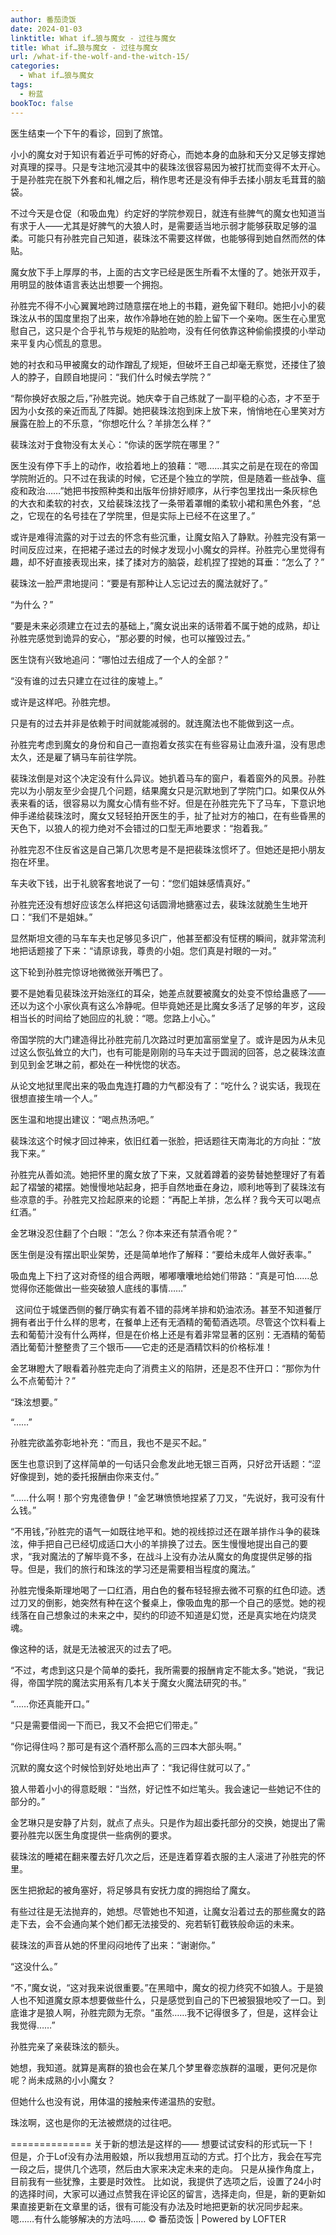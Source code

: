 ```yaml
---
author: 番茄烫饭
date: 2024-01-03
linktitle: What if…狼与魔女 - 过往与魔女
title: What if…狼与魔女 - 过往与魔女
url: /what-if-the-wolf-and-the-witch-15/
categories:
  - What if…狼与魔女
tags:
  - 粉蓝
bookToc: false
---
```


医生结束一个下午的看诊，回到了旅馆。

小小的魔女对于知识有着近乎可怖的好奇心，而她本身的血脉和天分又足够支撑她对真理的探寻。只是专注地沉浸其中的裴珠泫很容易因为被打扰而变得不太开心。于是孙胜完在脱下外套和礼帽之后，稍作思考还是没有伸手去揉小朋友毛茸茸的脑袋。

不过今天是仓促（和吸血鬼）约定好的学院参观日，就连有些脾气的魔女也知道当有求于人——尤其是好脾气的大狼人时，是需要适当地示弱才能够获取足够的温柔。可能只有孙胜完自己知道，裴珠泫不需要这样做，也能够得到她自然而然的体贴。

魔女放下手上厚厚的书，上面的古文字已经是医生所看不太懂的了。她张开双手，用明显的肢体语言表达出想要一个拥抱。

孙胜完不得不小心翼翼地跨过随意摆在地上的书籍，避免留下鞋印。她把小小的裴珠泫从书的国度里抱了出来，故作冷静地在她的脸上留下一个亲吻。医生在心里宽慰自己，这只是个合乎礼节与规矩的贴脸吻，没有任何依靠这种偷偷摸摸的小举动来平复内心慌乱的意思。

她的衬衣和马甲被魔女的动作蹭乱了规矩，但破坏王自己却毫无察觉，还搂住了狼人的脖子，自顾自地提问：“我们什么时候去学院？”

“帮你换好衣服之后，”孙胜完说。她庆幸于自己练就了一副平稳的心态，才不至于因为小女孩的亲近而乱了阵脚。她把裴珠泫抱到床上放下来，悄悄地在心里笑对方展露在脸上的不乐意，“你想吃什么？羊排怎么样？”

裴珠泫对于食物没有太关心：“你读的医学院在哪里？”

医生没有停下手上的动作，收拾着地上的狼藉：“嗯……其实之前是在现在的帝国学院附近的。只不过在我读的时候，它还是个独立的学院，但是随着一些战争、瘟疫和政治……”她把书按照种类和出版年份排好顺序，从行李包里找出一条灰棕色的大衣和柔软的衬衣，又给裴珠泫找了一条带着罩帽的柔软小裙和黑色外套，“总之，它现在的名号挂在了学院里，但是实际上已经不在这里了。”

或许是难得流露的对于过去的怀念有些沉重，让魔女陷入了静默。孙胜完没有第一时间反应过来，在把裙子递过去的时候才发现小小魔女的异样。孙胜完心里觉得有趣，却不好直接表现出来，揉了揉对方的脑袋，趁机捏了捏她的耳垂：“怎么了？”

裴珠泫一脸严肃地提问：“要是有那种让人忘记过去的魔法就好了。”

“为什么？”

“要是未来必须建立在过去的基础上，”魔女说出来的话带着不属于她的成熟，却让孙胜完感觉到诡异的安心，“那必要的时候，也可以摧毁过去。”

医生饶有兴致地追问：“哪怕过去组成了一个人的全部？”

“没有谁的过去只建立在过往的废墟上。”

或许是这样吧。孙胜完想。

只是有的过去并非是依赖于时间就能减弱的。就连魔法也不能做到这一点。
 


孙胜完考虑到魔女的身份和自己一直抱着女孩实在有些容易让血液升温，没有思虑太久，还是雇了辆马车前往学院。

裴珠泫倒是对这个决定没有什么异议。她扒着马车的窗户，看着窗外的风景。孙胜完以为小朋友至少会提几个问题，结果魔女只是沉默地到了学院门口。如果仅从外表来看的话，很容易以为魔女心情有些不好。但是在孙胜完先下了马车，下意识地伸手递给裴珠泫时，魔女又轻轻拍开医生的手，扯了扯对方的袖口，在有些昏黑的天色下，以狼人的视力绝对不会错过的口型无声地要求：“抱着我。”

孙胜完忍不住反省这是自己第几次思考是不是把裴珠泫惯坏了。但她还是把小朋友抱在坏里。

车夫收下钱，出于礼貌客套地说了一句：“您们姐妹感情真好。”

孙胜完还没有想好应该怎么样把这句话圆滑地搪塞过去，裴珠泫就脆生生地开口：“我们不是姐妹。”

显然斯坦文德的马车车夫也足够见多识广，他甚至都没有怔楞的瞬间，就非常流利地把话题接了下来：“请原谅我，尊贵的小姐。您们真是衬眼的一对。”

这下轮到孙胜完惊讶地微微张开嘴巴了。

要不是她看见裴珠泫开始涨红的耳朵，她差点就要被魔女的处变不惊给蛊惑了——还以为这个小家伙真有这么冷静呢。但毕竟她还是比魔女多活了足够的年岁，这段相当长的时间给了她回应的礼貌：“嗯。您路上小心。”

帝国学院的大门建造得比孙胜完前几次路过时更加富丽堂皇了。或许是因为从未见过这么恢弘耸立的大门，也有可能是刚刚的马车夫过于圆润的回答，总之裴珠泫直到见到金艺琳之前，都处在一种恍惚的状态。

从论文地狱里爬出来的吸血鬼连打趣的力气都没有了：“吃什么？说实话，我现在很想直接生啃一个人。”

医生温和地提出建议：“喝点热汤吧。”

裴珠泫这个时候才回过神来，依旧红着一张脸，把话题往天南海北的方向扯：“放我下来。”

孙胜完从善如流。她把怀里的魔女放了下来，又就着蹲着的姿势替她整理好了有着起了褶皱的裙摆。她慢慢地站起身，把手自然地垂在身边，顺利地等到了裴珠泫有些凉意的手。孙胜完又捡起原来的论题：“再配上羊排，怎么样？我今天可以喝点红酒。”

金艺琳没忍住翻了个白眼：“怎么？你本来还有禁酒令呢？”

医生倒是没有摆出职业架势，还是简单地作了解释：“要给未成年人做好表率。”

吸血鬼上下扫了这对奇怪的组合两眼，嘟嘟囔囔地给她们带路：“真是可怕……总觉得你还能做出一些突破狼人底线的事情……”


 
这间位于城堡西侧的餐厅确实有着不错的蒜烤羊排和奶油浓汤。甚至不知道餐厅拥有者出于什么样的思考，在餐单上还有无酒精的葡萄酒选项。尽管这个饮料看上去和葡萄汁没有什么两样，但是在价格上还是有着非常显著的区别：无酒精的葡萄酒比葡萄汁整整贵了三个银币——它走的还是酒精饮料的价格标准！

金艺琳瞪大了眼看着孙胜完走向了消费主义的陷阱，还是忍不住开口：“那你为什么不点葡萄汁？”

“珠泫想要。”

“……”

孙胜完欲盖弥彰地补充：“而且，我也不是买不起。”

医生也意识到了这样简单的一句话只会愈发此地无银三百两，只好岔开话题：“涩好像提到，她的委托报酬由你来支付。”

“……什么啊！那个穷鬼德鲁伊！”金艺琳愤愤地捏紧了刀叉，“先说好，我可没有什么钱。”

“不用钱，”孙胜完的语气一如既往地平和。她的视线掠过还在跟羊排作斗争的裴珠泫，伸手把自己已经切成适口大小的羊排换了过去。医生慢慢地提出自己的要求，“我对魔法的了解毕竟不多，在战斗上没有办法从魔女的角度提供足够的指导。但是，我们的旅行和珠泫的学习还是需要相当程度的魔法。”

孙胜完慢条斯理地喝了一口红酒，用白色的餐布轻轻擦去微不可察的红色印迹。透过刀叉的倒影，她突然有种在这个餐桌上，像吸血鬼的那一个自己的感觉。她的视线落在自己想象过的未来之中，契约的印迹不知道是幻觉，还是真实地在灼烧灵魂。

像这种的话，就是无法被泯灭的过去了吧。

“不过，考虑到这只是个简单的委托，我所需要的报酬肯定不能太多。”她说，“我记得，帝国学院的魔法实用系有几本关于魔女火魔法研究的书。”

“……你还真能开口。”

“只是需要借阅一下而已，我又不会把它们带走。”

“你记得住吗？那可是有这个酒杯那么高的三四本大部头啊。”

沉默的魔女这个时候恰到好处地出声了：“我记得住就可以了。”

狼人带着小小的得意眨眼：“当然，好记性不如烂笔头。我会速记一些她记不住的部分的。”

金艺琳只是安静了片刻，就点了点头。只是作为超出委托部分的交换，她提出了需要孙胜完以医生角度提供一些病例的要求。
 


裴珠泫的睡裙在翻来覆去好几次之后，还是连着穿着衣服的主人滚进了孙胜完的怀里。

医生把掀起的被角塞好，将足够具有安抚力度的拥抱给了魔女。

有些过往是无法抛弃的，她想。尽管她也不知道，让魔女沿着过去的那些魔女的路走下去，会不会通向某个她们都无法接受的、宛若斩钉截铁般命运的未来。

裴珠泫的声音从她的怀里闷闷地传了出来：“谢谢你。”

“这没什么。”

“不，”魔女说，“这对我来说很重要。”在黑暗中，魔女的视力终究不如狼人。于是狼人也不知道魔女原本想要做些什么，只是感觉到自己的下巴被狠狠地咬了一口。到底谁才是狼人啊，孙胜完颇为无奈。“虽然……我不记得很多了，但是，这样会让我觉得……”

孙胜完亲了亲裴珠泫的额头。

她想，我知道。就算是离群的狼也会在某几个梦里眷恋族群的温暖，更何况是你呢？尚未成熟的小小魔女？

但她什么也没有说，用体温的接触来传递温热的安慰。
 


珠泫啊，这也是你的无法被燃烧的过往吧。






==============
关于新的想法是这样的——
想要试试安科的形式玩一下！
但是，介于Lof没有办法用骰娘，所以我想用互动的方式。打个比方，我会在写完一段之后，提供几个选项，然后由大家来决定未来的走向。
只是从操作角度上，目前我有一些犹豫，主要是时效性。
比如说，我提供了选项之后，设置了24小时的选择时间，大家可以通过点赞我在评论区的留言，选择走向，但是，新的更新如果直接更新在文章里的话，很有可能没有办法及时地把更新的状况同步起来。
嗯……有什么能够解决的方法吗……
© 番茄烫饭 | Powered by LOFTER
